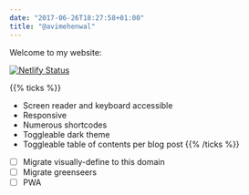 ```yaml
---
date: "2017-06-26T18:27:58+01:00"
title: "@avimehenwal"
---
```


Welcome to my website:

[![Netlify Status](https://api.netlify.com/api/v1/badges/a00db104-562e-4c21-a7e2-321c0c84998b/deploy-status)](https://app.netlify.com/sites/avimehenwal/deploys)

{{% ticks %}}
* Screen reader and keyboard accessible
* Responsive
* Numerous shortcodes
* Toggleable dark theme
* Toggleable table of contents per blog post
{{% /ticks %}}


- [ ] Migrate visually-define to this domain
- [ ] Migrate greenseers
- [ ] PWA